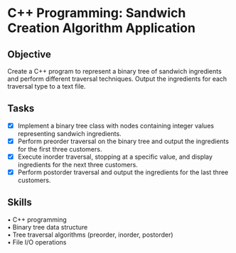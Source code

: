 # **C++ Programming: Sandwich Creation Algorithm Application**<br />
## **Objective**<br />
Create a C++ program to represent a binary tree of sandwich ingredients and perform different traversal techniques. Output the ingredients for each traversal type to a text file.<br />
## **Tasks**<br />
- [x] Implement a binary tree class with nodes containing integer values representing sandwich ingredients.<br />
- [x] Perform preorder traversal on the binary tree and output the ingredients for the first three customers.<br />
- [x] Execute inorder traversal, stopping at a specific value, and display ingredients for the next three customers.<br />
- [x] Perform postorder traversal and output the ingredients for the last three customers.<br />
## **Skills**<br />
• C++ programming<br />
• Binary tree data structure<br />
• Tree traversal algorithms (preorder, inorder, postorder)<br />
• File I/O operations<br />
